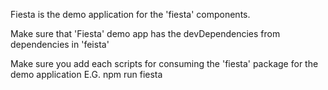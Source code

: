 Fiesta is the demo application for the 'fiesta' components.

Make sure that 'Fiesta' demo app has the devDependencies from dependencies in 'feista'

Make sure you add each scripts for consuming the 'fiesta' package for the demo application E.G. npm run fiesta
